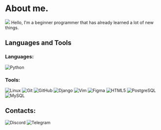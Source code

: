 # About me.
<img src="https://komarev.com/ghpvc/?username=southernsouth&style=flat">
Hello, I'm a beginner programmer that has already learned a lot of new things.

## Languages and Tools
### Languages:
![Python](https://img.shields.io/badge/-Python-black?style=flat-square&logo=Python)
### Tools:
![Linux](https://img.shields.io/badge/-Linux-black?style=flat-square&logo=linux)
![Git](https://img.shields.io/badge/-Git-black?style=flat-square&logo=git)
![GitHub](https://img.shields.io/badge/-GitHub-black?style=flat-square&logo=github)
![Django](https://img.shields.io/badge/-Django-black?style=flat-square&logo=django)
![Vim](https://img.shields.io/badge/-Vim-black?style=flat-square&logo=Vim)
![Figma](https://img.shields.io/badge/-Figma-black?style=flat-square&logo=Figma)
![HTML5](https://img.shields.io/badge/-HTML5-black?style=flat-square&logo=html5&logoColor=white)
![PostgreSQL](https://img.shields.io/badge/-PostgreSQL-black?style=flat-square&logo=postgresql)
![MySQL](https://img.shields.io/badge/-MySQL-black?style=flat-square&logo=mysql)

## Contacts:
![Discord](https://discord.com/users/483548570645954570/)
![Telegram](https://t.me/southernsouth)
